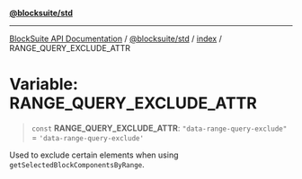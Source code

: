 [**@blocksuite/std**](../../../../@blocksuite/std/README.md)

***

[BlockSuite API Documentation](../../../../README.md) / [@blocksuite/std](../../README.md) / [index](../README.md) / RANGE\_QUERY\_EXCLUDE\_ATTR

# Variable: RANGE\_QUERY\_EXCLUDE\_ATTR

> `const` **RANGE\_QUERY\_EXCLUDE\_ATTR**: `"data-range-query-exclude"` = `'data-range-query-exclude'`

Used to exclude certain elements when using `getSelectedBlockComponentsByRange`.
